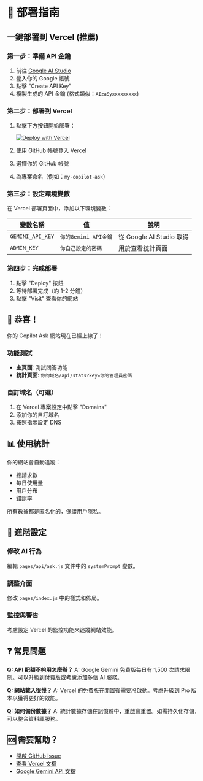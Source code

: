 # 🚀 部署指南

## 一鍵部署到 Vercel (推薦)

### 第一步：準備 API 金鑰
1. 前往 [Google AI Studio](https://aistudio.google.com/app/apikey)
2. 登入你的 Google 帳號
3. 點擊 "Create API Key"
4. 複製生成的 API 金鑰 (格式類似：`AIzaSyxxxxxxxxx`)

### 第二步：部署到 Vercel
1. 點擊下方按鈕開始部署：

   [![Deploy with Vercel](https://vercel.com/button)](https://vercel.com/new/clone?repository-url=https://github.com/HotDogCat0228/programChat&project-name=programchat-ai-helper&repository-name=programchat-ai-helper)

2. 使用 GitHub 帳號登入 Vercel
3. 選擇你的 GitHub 帳號
4. 為專案命名（例如：`my-copilot-ask`）

### 第三步：設定環境變數
在 Vercel 部署頁面中，添加以下環境變數：

| 變數名稱 | 值 | 說明 |
|---------|---|------|
| `GEMINI_API_KEY` | `你的Gemini API金鑰` | 從 Google AI Studio 取得 |
| `ADMIN_KEY` | `你自己設定的密碼` | 用於查看統計頁面 |

### 第四步：完成部署
1. 點擊 "Deploy" 按鈕
2. 等待部署完成（約 1-2 分鐘）
3. 點擊 "Visit" 查看你的網站

## 🎉 恭喜！

你的 Copilot Ask 網站現在已經上線了！

### 功能測試
- **主頁面**: 測試問答功能
- **統計頁面**: `你的域名/api/stats?key=你的管理員密碼`

### 自訂域名（可選）
1. 在 Vercel 專案設定中點擊 "Domains"
2. 添加你的自訂域名
3. 按照指示設定 DNS

## 📊 使用統計

你的網站會自動追蹤：
- 總請求數
- 每日使用量
- 用戶分布
- 錯誤率

所有數據都是匿名化的，保護用戶隱私。

## 🔧 進階設定

### 修改 AI 行為
編輯 `pages/api/ask.js` 文件中的 `systemPrompt` 變數。

### 調整介面
修改 `pages/index.js` 中的樣式和佈局。

### 監控與警告
考慮設定 Vercel 的監控功能來追蹤網站效能。

## ❓ 常見問題

**Q: API 配額不夠用怎麼辦？**
A: Google Gemini 免費版每日有 1,500 次請求限制。可以升級到付費版或考慮添加多個 AI 服務。

**Q: 網站載入很慢？**
A: Vercel 的免費版在閒置後需要冷啟動。考慮升級到 Pro 版本以獲得更好的效能。

**Q: 如何備份數據？**
A: 統計數據存儲在記憶體中，重啟會重置。如需持久化存儲，可以整合資料庫服務。

## 🆘 需要幫助？

- [開啟 GitHub Issue](https://github.com/HotDogCat0228/programChat/issues)
- [查看 Vercel 文檔](https://vercel.com/docs)
- [Google Gemini API 文檔](https://ai.google.dev/docs)
